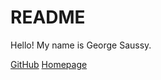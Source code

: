 # README

Hello! My name is George Saussy.

[GitHub](http://www.github.com/GeorgeSaussy)
[Homepage](https://www.georgesaussy.com/)
